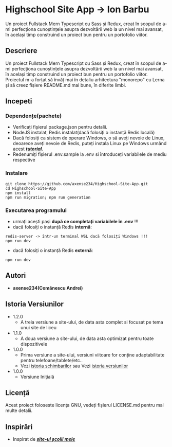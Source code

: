 # Highschool Site App -> Ion Barbu

Un proiect Fullstack Mern Typescript cu Sass și Redux, creat în scopul de a-mi perfecționa cunoștințele asupra dezvoltării web la un nivel mai avansat, în același timp construind un proiect bun pentru un portofolio viitor.

## **Descriere**

Un proiect Fullstack Mern Typescript cu Sass și Redux, creat în scopul de a-mi perfecționa cunoștințele asupra dezvoltării web la un nivel mai avansat, în același timp construind un proiect bun pentru un portofolio viitor. Proiectul m-a forțat să învăț mai în detaliu arhitectura "monorepo" cu Lerna și să creez fișiere README.md mai bune, în diferite limbi.

## **Incepeti**

### **Dependențe(pachete)**

- Verificați fișierul package.json pentru detalii.
- NodeJS instalat, Redis instalat(dacă folosiți o instanță Redis locală)
- Dacă folosiți ca sistem de operare Windows, o să aveți nevoie de Linux, deoarece aveți nevoie de Redis, puteți instala Linux pe Windows urmând acest [**_tutorial_**](https://learn.microsoft.com/en-us/windows/wsl/install).
- Redenumiți fișierul .env.sample la .env si întroduceți variabilele de mediu respective

### Instalare

```
git clone https://github.com/axense234/Highschool-Site-App.git
cd Highschool-Site-App
npm install
npm run migration; npm run generation
```

### Executarea programului

- urmați acești pași **după ce completați variabilele în .env** !!!
- dacă folosiți o instanță Redis **internă**:

```
redis-server -> într-un terminal WSL dacă folosiți Windows !!!
npm run dev
```

- dacă folosiți o instanță Redis **externă**:

```
npm run dev
```

## **Autori**

- **axense234(Comănescu Andrei)**

## **Istoria Versiunilor**

- 1.2.0
  - A treia versiune a site-ului, de data asta complet si focusat pe tema unui site de liceu
- 1.1.0
  - A doua versiune a site-ului, de data asta optimizat pentru toate dispozitivele
- 1.0.0
  - Prima versiune a site-ului, versiuni viitoare for conține adaptabilitate pentru telefoane/tablete/etc..
  - Vezi [istoria schimbarilor](https://github.com/axense234/Highschool-Site-App/commits/master) sau Vezi [istoria versiunilor](https://github.com/axense234/Highschool-Site-App/releases)
- 1.0.0
  - Versiune Inițială

## **Licență**

Acest proiect foloseste licența GNU, vedeți fișierul LICENSE.md pentru mai multe detalii.

## **Inspirări**

- Inspirat de [**_site-ul școlii mele_**](https://sites.google.com/ltibp.ro/licionbarbu/acasa?authuser=0)
